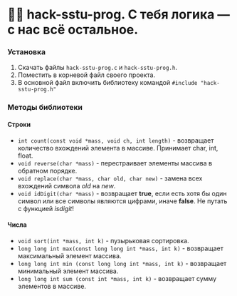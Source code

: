 # 🧑‍🎓 hack-sstu-prog. C тебя логика — с нас всё остальное.

### Установка
1. Скачать файлы `hack-sstu-prog.c` и `hack-sstu-prog.h`.
2. Поместить в корневой файл своего проекта.
3. В основной файл включить библиотеку командой `#include "hack-sstu-prog.h"`

### Методы библиотеки

#### Строки
- `int count(const void *mass, void ch, int length)` - возвращает количество вхождений элемента в массиве. Принимает char, int, float. <br />
- `void reverse(char *mass)` - перестраивает элементы массива в обратном порядке. <br />
- `void replace(char *mass, char old, char new)` - замена всех вхождений символа *old* на *new*. <br />
- `void idDigit(char *mass)` - возвращает **true**, если есть хотя бы один символ или все символы являются цифрами, иначе **false**. Не путать с функцией *isdigit*! <br />
#### Числа
- `void sort(int *mass, int k)` - пузырьковая сортировка. <br />
- `long long int max(const long long int *mass, int k)` - возвращает максимальный элемент массива. <br />
- `long long int min (const long long int *mass, int k)` - возвращает минимальный элемент массива. <br />
- `long long int sum (const int *mass, int k)` - возвращает сумму элементов в массиве. <br />
